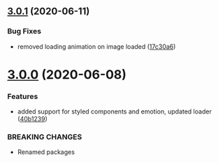 ## [3.0.1](https://github.com/nejcm/react-image/compare/v3.0.0...v3.0.1) (2020-06-11)


### Bug Fixes

* removed loading animation on image loaded ([17c30a6](https://github.com/nejcm/react-image/commit/17c30a6fa04f48229605130884d2886051343e4d))

# [3.0.0](https://github.com/nejcm/react-image/compare/v2.3.0...v3.0.0) (2020-06-08)


### Features

* added support for styled components and emotion, updated loader ([40b1239](https://github.com/nejcm/react-image/commit/40b1239ac10e526dfe3b1255230aa061f553b94e))


### BREAKING CHANGES

* Renamed packages
